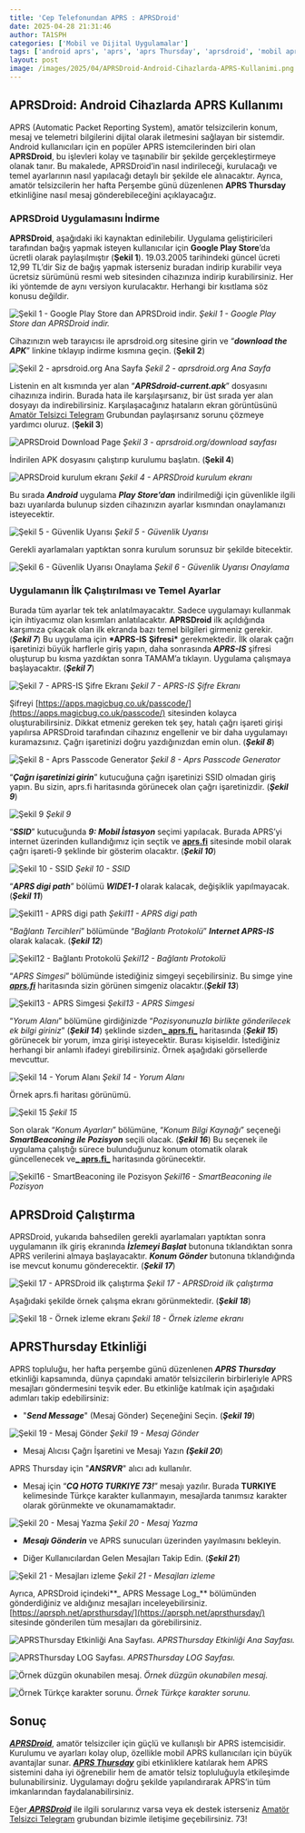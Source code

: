```yaml
---
title: 'Cep Telefonundan APRS : APRSDroid'
date: 2025-04-28 21:31:46
author: TA1SPH
categories: ['Mobil ve Dijital Uygulamalar']
tags: ['android aprs', 'aprs', 'aprs Thursday', 'aprsdroid', 'mobil aprs kullanımı']
layout: post
image: /images/2025/04/APRSDroid-Android-Cihazlarda-APRS-Kullanimi.png
---
```


## **APRSDroid: Android Cihazlarda APRS Kullanımı**

APRS (Automatic Packet Reporting System), amatör telsizcilerin konum, mesaj ve telemetri bilgilerini dijital olarak iletmesini sağlayan bir sistemdir. Android kullanıcıları için en popüler APRS istemcilerinden biri olan **APRSDroid**, bu işlevleri kolay ve taşınabilir bir şekilde gerçekleştirmeye olanak tanır. Bu makalede, APRSDroid’in nasıl indirileceği, kurulacağı ve temel ayarlarının nasıl yapılacağı detaylı bir şekilde ele alınacaktır. Ayrıca, amatör telsizcilerin her hafta Perşembe günü düzenlenen **APRS Thursday** etkinliğine nasıl mesaj gönderebileceğini açıklayacağız.

### **APRSDroid Uygulamasını İndirme**

**APRSDroid**, aşağıdaki iki kaynaktan edinilebilir. Uygulama geliştiricileri tarafından bağış yapmak isteyen kullanıcılar için **Google Play Store**’da ücretli olarak paylaşılmıştır (**Şekil 1**). 19.03.2005 tarihindeki güncel ücreti 12,99 TL’dir Siz de bağış yapmak isterseniz buradan indirip kurabilir veya ücretsiz sürümünü resmi web sitesinden cihazınıza indirip kurabilirsiniz. Her iki yöntemde de aynı versiyon kurulacaktır. Herhangi bir kısıtlama söz konusu değildir.

![Şekil 1 - Google Play Store dan APRSDroid indir.](/images/2025/04/Sekil-1-472x1024.jpeg)
*Şekil 1 - Google Play Store dan APRSDroid indir.*

Cihazınızın web tarayıcısı ile aprsdroid.org sitesine girin ve “**_download the APK_**” linkine tıklayıp indirme kısmına geçin. (**Şekil 2**)

![Şekil 2 - aprsdroid.org Ana Sayfa](/images/2025/04/Sekil-2-472x1024.jpeg)
*Şekil 2 - aprsdroid.org Ana Sayfa*

Listenin en alt kısmında yer alan “**_APRSdroid-current.apk_**” dosyasını cihazınıza indirin. Burada hata ile karşılaşırsanız, bir üst sırada yer alan dosyayı da indirebilirsiniz. Karşılaşacağınız hataların ekran görüntüsünü [Amatör Telsizci Telegram](https://t.me/amatortelsizci/1) Grubundan paylaşırsanız sorunu çözmeye yardımcı oluruz. (**Şekil 3**)

![APRSDroid Download Page](/images/2025/04/Sekil-3-e1745853692994-576x1024.jpeg)
*Şekil 3 - aprsdroid.org/download sayfası*

İndirilen APK dosyasını çalıştırıp kurulumu başlatın. (**Şekil 4**)

![APRSDroid kurulum ekranı](/images/2025/04/Sekil-4-472x1024.jpeg)
*Şekil 4 - APRSDroid kurulum ekranı*

Bu sırada **_Android_** uygulama **_Play Store’dan_** indirilmediği için güvenlikle ilgili bazı uyarılarda bulunup sizden cihazınızın ayarlar kısmından onaylamanızı isteyecektir.

![Şekil 5 - Güvenlik Uyarısı](/images/2025/04/Sekil-5-461x1024.jpeg)
*Şekil 5 - Güvenlik Uyarısı*

Gerekli ayarlamaları yaptıktan sonra kurulum sorunsuz bir şekilde bitecektir.

![Şekil 6 - Güvenlik Uyarısı Onaylama](/images/2025/04/Sekil-6-461x1024.jpeg)
*Şekil 6 - Güvenlik Uyarısı Onaylama*

###

### **Uygulamanın İlk Çalıştırılması ve Temel Ayarlar**

Burada tüm ayarlar tek tek anlatılmayacaktır. Sadece uygulamayı kullanmak için ihtiyacımız olan kısımları anlatılacaktır. **APRSDroid** ilk açıldığında karşımıza çıkacak olan ilk ekranda bazı temel bilgileri girmeniz gerekir. (**_Şekil 7_**) Bu uygulama için **\*APRS-IS** **Şifresi\*** gerekmektedir. İlk olarak çağrı işaretinizi büyük harflerle giriş yapın, daha sonrasında **_APRS-IS_** şifresi oluşturup bu kısma yazdıktan sonra TAMAM’a tıklayın. Uygulama çalışmaya başlayacaktır. (**_Şekil 7_**)

![Şekil 7 - APRS-IS Şifre Ekranı](/images/2025/04/Sekil-7-461x1024.jpeg)
*Şekil 7 - APRS-IS Şifre Ekranı*

Şifreyi [https://apps.magicbug.co.uk/passcode/](https://apps.magicbug.co.uk/passcode/) sitesinden kolayca oluşturabilirsiniz. Dikkat etmeniz gereken tek şey, hatalı çağrı işareti girişi yapılırsa APRSDroid tarafından cihazınız engellenir ve bir daha uygulamayı kuramazsınız. Çağrı işaretinizi doğru yazdığınızdan emin olun. (**_Şekil 8_**)

![Şekil 8 - Aprs Passcode Generator](/images/2025/04/Sekil-8-1-1024x536.jpg)
*Şekil 8 - Aprs Passcode Generator*

“**_Çağrı işaretinizi girin_**” kutucuğuna çağrı işaretinizi SSID olmadan giriş yapın. Bu sizin, aprs.fi haritasında görünecek olan çağrı işaretinizdir. (**_Şekil 9_**)

![Şekil 9](/images/2025/04/Sekil-9-472x1024.jpeg)
*Şekil 9*

“**_SSID_**” kutucuğunda **_9: Mobil İstasyon_** seçimi yapılacak. Burada APRS’yi internet üzerinden kullandığımız için seçtik ve [**aprs.fi**](http://aprs.fi) sitesinde mobil olarak çağrı işareti-9 şeklinde bir gösterim olacaktır. (**_Şekil 10_**)

![Şekil 10 - SSID](/images/2025/04/Sekil-10-472x1024.jpeg)
*Şekil 10 - SSID*

“**_APRS digi path_**” bölümü **_WIDE1-1_** olarak kalacak, değişiklik yapılmayacak. (**_Şekil 11_**)

![Şekil11 - APRS digi path](/images/2025/04/Sekil-11-472x1024.jpeg)
*Şekil11 - APRS digi path*

“_Bağlantı Tercihleri_” bölümünde “_Bağlantı Protokolü_” **_Internet APRS-IS_** olarak kalacak. (**_Şekil 12_**)

![Şekil12 - Bağlantı Protokolü](/images/2025/04/Sekil-12-472x1024.jpeg)
*Şekil12 - Bağlantı Protokolü*

“_APRS Simgesi_” bölümünde istediğiniz simgeyi seçebilirsiniz. Bu simge yine [**_aprs.fi_**](http://aprs.fi) haritasında sizin görünen simgeniz olacaktır.(**_Şekil 13_**)

![Şekil13 - APRS Simgesi](/images/2025/04/Sekil-13-472x1024.jpeg)
*Şekil13 - APRS Simgesi*

“_Yorum Alanı_” bölümüne girdiğinizde “_Pozisyonunuzla birlikte gönderilecek ek bilgi giriniz_” (**_Şekil 14_**) şeklinde sizden[**_ aprs.fi_**](http://aprs.fi) haritasında (**_Şekil 15_**) görünecek bir yorum, imza girişi isteyecektir. Burası kişiseldir. İstediğiniz herhangi bir anlamlı ifadeyi girebilirsiniz. Örnek aşağıdaki görsellerde mevcuttur.

![Şekil 14 - Yorum Alanı](/images/2025/04/Sekil-14-472x1024.jpeg)
*Şekil 14 - Yorum Alanı*

Örnek aprs.fi haritası görünümü.

![Şekil 15](/images/2025/04/Sekil-15.jpg)
*Şekil 15*

Son olarak “_Konum Ayarları_” bölümüne, “_Konum Bilgi Kaynağı_” seçeneği **_SmartBeaconing ile Pozisyon_** seçili olacak. (**_Şekil 16_**) Bu seçenek ile uygulama çalıştığı sürece bulunduğunuz konum otomatik olarak güncellenecek ve[**_ aprs.fi_**](http://aprs.fi) haritasında görünecektir.

![Şekil16 - SmartBeaconing ile Pozisyon](/images/2025/04/Sekil-16-472x1024.jpeg)
*Şekil16 - SmartBeaconing ile Pozisyon*

## APRSDroid Çalıştırma

APRSDroid, yukarıda bahsedilen gerekli ayarlamaları yaptıktan sonra uygulamanın ilk giriş ekranında **_İzlemeyi Başlat_** butonuna tıklandıktan sonra APRS verilerini almaya başlayacaktır. **_Konum Gönder_** butonuna tıklandığında ise mevcut konumu gönderecektir. (**_Şekil 17_**)

![Şekil 17 - APRSDroid ilk çalıştırma](/images/2025/04/Sekil-17-472x1024.jpeg)
*Şekil 17 - APRSDroid ilk çalıştırma*

Aşağıdaki şekilde örnek çalışma ekranı görünmektedir. (**_Şekil 18_**)

![Şekil 18 - Örnek izleme ekranı](/images/2025/04/Sekil-18-472x1024.jpeg)
*Şekil 18 - Örnek izleme ekranı*

## APRSThursday Etkinliği

APRS topluluğu, her hafta perşembe günü düzenlenen **_APRS Thursday_** etkinliği kapsamında, dünya çapındaki amatör telsizcilerin birbirleriyle APRS mesajları göndermesini teşvik eder. Bu etkinliğe katılmak için aşağıdaki adımları takip edebilirsiniz:

- "**_Send Message_**" (Mesaj Gönder) Seçeneğini Seçin. (**_Şekil 19_**)

![Şekil 19 - Mesaj Gönder](/images/2025/04/Sekil-19.jpeg)
*Şekil 19 - Mesaj Gönder*

- Mesaj Alıcısı Çağrı İşaretini ve Mesajı Yazın **_(Şekil 20_**)

APRS Thursday için "**_ANSRVR_**" alıcı adı kullanılır.

- Mesaj için “**_CQ HOTG TURKIYE 73!_**” mesajı yazılır. Burada **TURKIYE** kelimesinde Türkçe karakter kullanmayın, mesajlarda tanımsız karakter olarak görünmekte ve okunamamaktadır.

![Şekil 20 - Mesaj Yazma](/images/2025/04/Sekil-20-472x1024.jpeg)
*Şekil 20 - Mesaj Yazma*

- **_Mesajı Gönderin_** ve APRS sunucuları üzerinden yayılmasını bekleyin.

- Diğer Kullanıcılardan Gelen Mesajları Takip Edin. (**_Şekil 21_**)

![Şekil 21 - Mesajları izleme](/images/2025/04/Sekil-21-472x1024.jpeg)
*Şekil 21 - Mesajları izleme*

Ayrıca, APRSDroid içindeki**_ APRS Message Log_** bölümünden gönderdiğiniz ve aldığınız mesajları inceleyebilirsiniz. [https://aprsph.net/aprsthursday/](https://aprsph.net/aprsthursday/) sitesinde gönderilen tüm mesajları da görebilirsiniz.

![APRSThursday Etkinliği Ana Sayfası.](/images/2025/04/Sekil-22-1024x426.jpg)
*APRSThursday Etkinliği Ana Sayfası.*

![APRSThursday LOG Sayfası.](/images/2025/04/Sekil-23-1024x407.jpg)
*APRSThursday LOG Sayfası.*

![Örnek düzgün okunabilen mesaj.](/images/2025/04/Sekil-24.jpg)
*Örnek düzgün okunabilen mesaj.*

![Örnek Türkçe karakter sorunu.](/images/2025/04/Sekil-25.jpg)
*Örnek Türkçe karakter sorunu.*

## **Sonuç**

[**_APRSDroid_**](http://aprsdroid.org), amatör telsizciler için güçlü ve kullanışlı bir APRS istemcisidir. Kurulumu ve ayarları kolay olup, özellikle mobil APRS kullanıcıları için büyük avantajlar sunar. [**_APRS Thursday_**](https://aprsph.net/aprsthursday/) gibi etkinliklere katılarak hem APRS sistemini daha iyi öğrenebilir hem de amatör telsiz topluluğuyla etkileşimde bulunabilirsiniz. Uygulamayı doğru şekilde yapılandırarak APRS’in tüm imkanlarından faydalanabilirsiniz.

Eğer[ **_APRSDroid_**](http://aprsdroid.org) ile ilgili sorularınız varsa veya ek destek isterseniz [Amatör Telsizci Telegram](https://t.me/amatortelsizci) grubundan bizimle iletişime geçebilirsiniz. 73!
